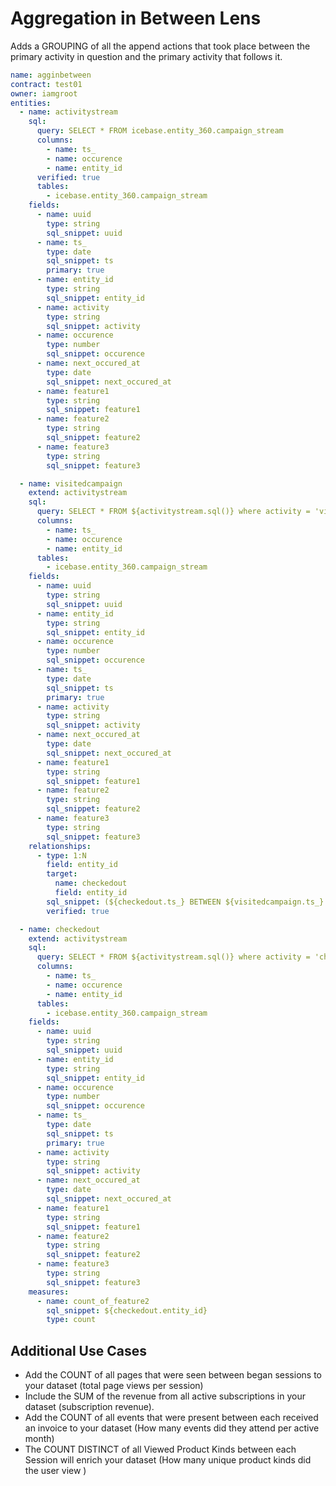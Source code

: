 # Aggregation in Between Lens

Adds a GROUPING of all the append actions that took place between the primary activity in question and the primary activity that follows it.

```yaml
name: agginbetween
contract: test01
owner: iamgroot
entities:
  - name: activitystream
    sql:
      query: SELECT * FROM icebase.entity_360.campaign_stream
      columns:
        - name: ts_
        - name: occurence
        - name: entity_id
      verified: true
      tables:
        - icebase.entity_360.campaign_stream
    fields:
      - name: uuid
        type: string
        sql_snippet: uuid
      - name: ts_
        type: date
        sql_snippet: ts
        primary: true
      - name: entity_id
        type: string
        sql_snippet: entity_id
      - name: activity
        type: string
        sql_snippet: activity
      - name: occurence
        type: number
        sql_snippet: occurence
      - name: next_occured_at
        type: date
        sql_snippet: next_occured_at
      - name: feature1
        type: string
        sql_snippet: feature1
      - name: feature2
        type: string
        sql_snippet: feature2
      - name: feature3
        type: string
        sql_snippet: feature3

  - name: visitedcampaign
    extend: activitystream
    sql:
      query: SELECT * FROM ${activitystream.sql()} where activity = 'visited_campaign'
      columns:
        - name: ts_
        - name: occurence
        - name: entity_id
      tables:
        - icebase.entity_360.campaign_stream
    fields:
      - name: uuid
        type: string
        sql_snippet: uuid
      - name: entity_id
        type: string
        sql_snippet: entity_id
      - name: occurence
        type: number
        sql_snippet: occurence
      - name: ts_
        type: date
        sql_snippet: ts
        primary: true
      - name: activity
        type: string
        sql_snippet: activity
      - name: next_occured_at
        type: date
        sql_snippet: next_occured_at
      - name: feature1
        type: string
        sql_snippet: feature1
      - name: feature2
        type: string
        sql_snippet: feature2
      - name: feature3
        type: string
        sql_snippet: feature3
    relationships:
      - type: 1:N
        field: entity_id
        target:
          name: checkedout
          field: entity_id
        sql_snippet: (${checkedout.ts_} BETWEEN ${visitedcampaign.ts_} AND ${visitedcampaign.next_occured_at}) OR (${checkedout.ts_} > ${visitedcampaign.ts_} AND ${visitedcampaign.next_occured_at} IS NULL))
        verified: true

  - name: checkedout
    extend: activitystream
    sql:
      query: SELECT * FROM ${activitystream.sql()} where activity = 'checked_out_product'
      columns:
        - name: ts_
        - name: occurence
        - name: entity_id
      tables:
        - icebase.entity_360.campaign_stream
    fields:
      - name: uuid
        type: string
        sql_snippet: uuid
      - name: entity_id
        type: string
        sql_snippet: entity_id
      - name: occurence
        type: number
        sql_snippet: occurence
      - name: ts_
        type: date
        sql_snippet: ts
        primary: true
      - name: activity
        type: string
        sql_snippet: activity
      - name: next_occured_at
        type: date
        sql_snippet: next_occured_at
      - name: feature1
        type: string
        sql_snippet: feature1
      - name: feature2
        type: string
        sql_snippet: feature2
      - name: feature3
        type: string
        sql_snippet: feature3
    measures:
      - name: count_of_feature2
        sql_snippet: ${checkedout.entity_id}
        type: count
```

## Additional Use Cases

- Add the COUNT of all pages that were seen between began sessions to your dataset (total page views per session)
- Include the SUM of the revenue from all active subscriptions in your dataset (subscription revenue).
- Add the COUNT of all events that were present between each received an invoice to your dataset (How many events did they attend per active month)
- The COUNT DISTINCT of all Viewed Product Kinds between each Session will enrich your dataset (How many unique product kinds did the user view )